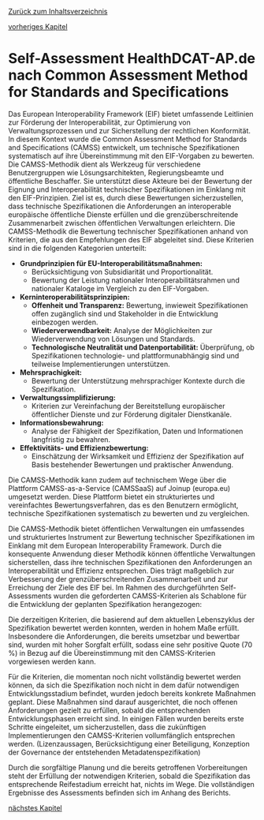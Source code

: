 [Zurück zum Inhaltsverzeichnis](https://healthdcat-ap-de.github.io/healthdcat-ap.de/report_stage_1.html)

[vorheriges Kapitel](https://healthdcat-ap-de.github.io/healthdcat-ap.de/report_stage_1/2_Ausrichtung_des_Datenmodells_an_den_Anforderungen_der_Forschung/2.6_Konzept_HealthDCAT-AP.de/2.6.6_Struktur_des_Datenmodells.html)
# Self-Assessment HealthDCAT-AP.de nach Common Assessment Method for Standards and Specifications
Das European Interoperability Framework (EIF) bietet umfassende Leitlinien zur Förderung der Interoperabilität, zur Optimierung von Verwaltungsprozessen und zur Sicherstellung der rechtlichen Konformität. In diesem Kontext wurde die Common Assessment Method for Standards and Specifications (CAMSS) entwickelt, um technische Spezifikationen systematisch auf ihre Übereinstimmung mit den EIF-Vorgaben zu bewerten.
Die CAMSS-Methodik dient als Werkzeug für verschiedene Benutzergruppen wie Lösungsarchitekten, Regierungsbeamte und öffentliche Beschaffer. Sie unterstützt diese Akteure bei der Bewertung der Eignung und Interoperabilität technischer Spezifikationen im Einklang mit den EIF-Prinzipien. Ziel ist es, durch diese Bewertungen sicherzustellen, dass technische Spezifikationen die Anforderungen an interoperable europäische öffentliche Dienste erfüllen und die grenzüberschreitende Zusammenarbeit zwischen öffentlichen Verwaltungen erleichtern.
Die CAMSS-Methodik die Bewertung technischer Spezifikationen anhand von Kriterien, die aus den Empfehlungen des EIF abgeleitet sind. Diese Kriterien sind in die folgenden Kategorien unterteilt:
- **Grundprinzipien für EU-Interoperabilitätsmaßnahmen:**
  - Berücksichtigung von Subsidiarität und Proportionalität.
  - Bewertung der Leistung nationaler Interoperabilitätsrahmen und nationaler Kataloge im Vergleich zu den EIF-Vorgaben.
- **Kerninteroperabilitätsprinzipien:**
    -	**Offenheit und Transparenz:** Bewertung, inwieweit Spezifikationen offen zugänglich sind und Stakeholder in die Entwicklung einbezogen werden.
    -	**Wiederverwendbarkeit:** Analyse der Möglichkeiten zur Wiederverwendung von Lösungen und Standards.
    -	**Technologische Neutralität und Datenportabilität:** Überprüfung, ob Spezifikationen technologie- und plattformunabhängig sind und teilweise Implementierungen unterstützen.
- **Mehrsprachigkeit:**
    -	Bewertung der Unterstützung mehrsprachiger Kontexte durch die Spezifikation.
- **Verwaltungssimplifizierung:**
    -	Kriterien zur Vereinfachung der Bereitstellung europäischer öffentlicher Dienste und zur Förderung digitaler Dienstkanäle.
- **Informationsbewahrung:**
    -	Analyse der Fähigkeit der Spezifikation, Daten und Informationen langfristig zu bewahren.
- **Effektivitäts- und Effizienzbewertung:**
    -	Einschätzung der Wirksamkeit und Effizienz der Spezifikation auf Basis bestehender Bewertungen und praktischer Anwendung.

Die CAMSS-Methodik kann zudem auf technischem Wege über die Plattform CAMSS-as-a-Service (CAMSSaaS) auf Joinup (europa.eu) umgesetzt werden. Diese Plattform bietet ein strukturiertes und vereinfachtes Bewertungsverfahren, das es den Benutzern ermöglicht, technische Spezifikationen systematisch zu bewerten und zu vergleichen.

Die CAMSS-Methodik bietet öffentlichen Verwaltungen ein umfassendes und strukturiertes Instrument zur Bewertung technischer Spezifikationen im Einklang mit dem European Interoperability Framework. Durch die konsequente Anwendung dieser Methodik können öffentliche Verwaltungen sicherstellen, dass ihre technischen Spezifikationen den Anforderungen an Interoperabilität und Effizienz entsprechen. Dies trägt maßgeblich zur Verbesserung der grenzüberschreitenden Zusammenarbeit und zur Erreichung der Ziele des EIF bei.
Im Rahmen des durchgeführten Self-Assessments wurden die geforderten CAMSS-Kriterien als Schablone für die Entwicklung der geplanten Spezifikation herangezogen:

Die derzeitigen Kriterien, die basierend auf dem aktuellen Lebenszyklus der Spezifikation bewertet werden konnten, werden in hohem Maße erfüllt. Insbesondere die Anforderungen, die bereits umsetzbar und bewertbar sind, wurden mit hoher Sorgfalt erfüllt, sodass eine sehr positive Quote (70 %) in Bezug auf die Übereinstimmung mit den CAMSS-Kriterien vorgewiesen werden kann.

Für die Kriterien, die momentan noch nicht vollständig bewertet werden können, da sich die Spezifikation noch nicht in dem dafür notwendigen Entwicklungsstadium befindet, wurden jedoch bereits konkrete Maßnahmen geplant. Diese Maßnahmen sind darauf ausgerichtet, die noch offenen Anforderungen gezielt zu erfüllen, sobald die entsprechenden Entwicklungsphasen erreicht sind. In einigen Fällen wurden bereits erste Schritte eingeleitet, um sicherzustellen, dass die zukünftigen Implementierungen den CAMSS-Kriterien vollumfänglich entsprechen werden. (Lizenzaussagen, Berücksichtigung einer Beteiligung, Konzeption der Governance der entstehenden Metadatenspezifikation)

Durch die sorgfältige Planung und die bereits getroffenen Vorbereitungen steht der Erfüllung der notwendigen Kriterien, sobald die Spezifikation das entsprechende Reifestadium erreicht hat, nichts im Wege. Die vollständigen Ergebnisse des Assessments befinden sich im Anhang des Berichts.

[nächstes Kapitel](https://healthdcat-ap-de.github.io/healthdcat-ap.de/report_stage_1/3_Pflegekonzept/3_Pflegekonzept.html)